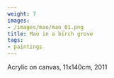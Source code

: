 ```yaml
---
weight: 7
images:
- /images/mao/mao_01.png
title: Mao in a birch grove
tags:
- paintings
---
```

Acrylic on canvas, 11x140cm, 2011
